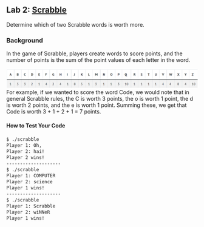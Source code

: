## Lab 2: [Scrabble](https://cs50.harvard.edu/x/2021/labs/2/#lab-2-scrabble)

Determine which of two Scrabble words is worth more.

### Background
In the game of Scrabble, players create words to score points, and the number of points is the sum of the point values of each letter in the word.

![image info](./Scrabble.png)
For example, if we wanted to score the word Code, we would note that in general Scrabble rules, the C is worth 3 points, the o is worth 1 point, the d is worth 2 points, and the e is worth 1 point. Summing these, we get that Code is worth 3 + 1 + 2 + 1 = 7 points.

#### How to Test Your Code
```
$ ./scrabble
Player 1: Oh,
Player 2: hai!
Player 2 wins!
--------------------
$ ./scrabble
Player 1: COMPUTER
Player 2: science
Player 1 wins!
--------------------
$ ./scrabble
Player 1: Scrabble
Player 2: wiNNeR
Player 1 wins! 
```